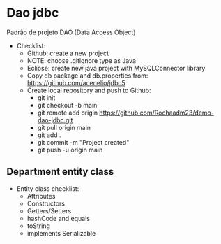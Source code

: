 # Dao jdbc

Padrão de projeto DAO (Data Access Object)

- Checklist:
    - Github: create a new project
    - NOTE: choose .gitignore type as Java
    - Eclipse: create new java project with MySQLConnector library
    - Copy db package and db.properties from: https://github.com/acenelio/jdbc5
    - Create local repository and push to Github:
        - git init
        - git checkout -b main
        - git remote add origin https://github.com/Rochaadm23/demo-dao-jdbc.git
        - git pull origin main
        - git add .
        - git commit -m "Project created"
        - git push -u origin main

## Department entity class

- Entity class checklist:
    - Attributes
    - Constructors
    - Getters/Setters
    - hashCode and equals
    - toString
    - implements Serializable
